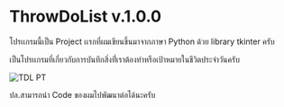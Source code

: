 # ThrowDoList v.1.0.0

โปรเเกรมนี้เป็น Project เเรกที่ผมเขียนขึ้นมาจากภาษา Python ด้วย library tkinter ครับ 

เป็นโปรเเกรมที่เกี่ยวกับการบันทึกสิ่งที่่เราต้องทำหรือเป้าหมายในชีวิตประจำวันครับ

![TDL PT](https://github.com/Thr0wb4ck/ThrowDoList-1.0.0/assets/73328618/305e0e7b-26ba-473a-8d74-6672e2893c62)



ปล.สามารถนำ Code ของผมไปพัฒนาต่อได้นะครับ 


